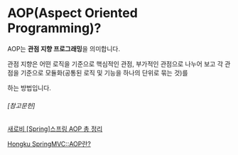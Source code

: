 # AOP(Aspect Oriented Programming)?

AOP는 **관점 지향 프로그래밍**을 의미합니다. 

관점 지향은 어떤 로직을 기준으로 핵심적인 관점, 부가적인 관점으로 나누어 보고 각 관점을 기준으로 모듈화(공통된 로직 및 기능을 하나의 단위로 묶는 것)를 

하는 방법입니다.







###### [참고문헌]

[새로비 [Spring]스프링 AOP 총 정리](https://engkimbs.tistory.com/746)

[Hongku SpringMVC::AOP란?](https://hongku.tistory.com/114)